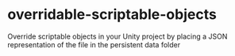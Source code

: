 # overridable-scriptable-objects
Override scriptable objects in your Unity project by placing a JSON representation of the file in the persistent data folder
